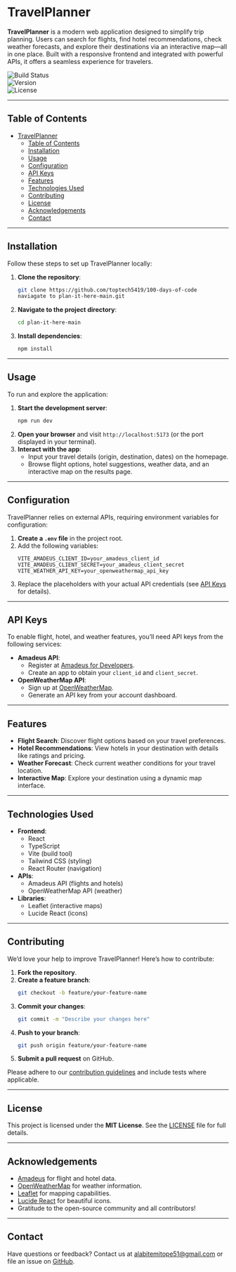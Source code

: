 # TravelPlanner

**TravelPlanner** is a modern web application designed to simplify trip planning. Users can search for flights, find hotel recommendations, check weather forecasts, and explore their destinations via an interactive map—all in one place. Built with a responsive frontend and integrated with powerful APIs, it offers a seamless experience for travelers.

![Build Status](https://img.shields.io/badge/build-passing-brightgreen)  
![Version](https://img.shields.io/badge/version-1.0.0-blue)  
![License](https://img.shields.io/badge/license-MIT-green)

---

## Table of Contents

- [TravelPlanner](#travelplanner)
  - [Table of Contents](#table-of-contents)
  - [Installation](#installation)
  - [Usage](#usage)
  - [Configuration](#configuration)
  - [API Keys](#api-keys)
  - [Features](#features)
  - [Technologies Used](#technologies-used)
  - [Contributing](#contributing)
  - [License](#license)
  - [Acknowledgements](#acknowledgements)
  - [Contact](#contact)

---

## Installation

Follow these steps to set up TravelPlanner locally:

1. **Clone the repository**:
   ```bash
   git clone https://github.com/toptech5419/100-days-of-code
   naviagate to plan-it-here-main.git
   ```
2. **Navigate to the project directory**:
   ```bash
   cd plan-it-here-main
   ```
3. **Install dependencies**:
   ```bash
   npm install
   ```

---

## Usage

To run and explore the application:

1. **Start the development server**:
   ```bash
   npm run dev
   ```
2. **Open your browser** and visit `http://localhost:5173` (or the port displayed in your terminal).
3. **Interact with the app**:
   - Input your travel details (origin, destination, dates) on the homepage.
   - Browse flight options, hotel suggestions, weather data, and an interactive map on the results page.

---

## Configuration

TravelPlanner relies on external APIs, requiring environment variables for configuration:

1. **Create a `.env` file** in the project root.
2. Add the following variables:
   ```env
   VITE_AMADEUS_CLIENT_ID=your_amadeus_client_id
   VITE_AMADEUS_CLIENT_SECRET=your_amadeus_client_secret
   VITE_WEATHER_API_KEY=your_openweathermap_api_key
   ```
3. Replace the placeholders with your actual API credentials (see [API Keys](#api-keys) for details).

---

## API Keys

To enable flight, hotel, and weather features, you’ll need API keys from the following services:

- **Amadeus API**:
  - Register at [Amadeus for Developers](https://developers.amadeus.com/).
  - Create an app to obtain your `client_id` and `client_secret`.
- **OpenWeatherMap API**:
  - Sign up at [OpenWeatherMap](https://openweathermap.org/).
  - Generate an API key from your account dashboard.

---

## Features

- **Flight Search**: Discover flight options based on your travel preferences.
- **Hotel Recommendations**: View hotels in your destination with details like ratings and pricing.
- **Weather Forecast**: Check current weather conditions for your travel location.
- **Interactive Map**: Explore your destination using a dynamic map interface.

---

## Technologies Used

- **Frontend**:
  - React
  - TypeScript
  - Vite (build tool)
  - Tailwind CSS (styling)
  - React Router (navigation)
- **APIs**:
  - Amadeus API (flights and hotels)
  - OpenWeatherMap API (weather)
- **Libraries**:
  - Leaflet (interactive maps)
  - Lucide React (icons)

---

## Contributing

We’d love your help to improve TravelPlanner! Here’s how to contribute:

1. **Fork the repository**.
2. **Create a feature branch**:
   ```bash
   git checkout -b feature/your-feature-name
   ```
3. **Commit your changes**:
   ```bash
   git commit -m "Describe your changes here"
   ```
4. **Push to your branch**:
   ```bash
   git push origin feature/your-feature-name
   ```
5. **Submit a pull request** on GitHub.

Please adhere to our [contribution guidelines](CONTRIBUTING.md) and include tests where applicable.

---

## License

This project is licensed under the **MIT License**. See the [LICENSE](LICENSE) file for full details.

---

## Acknowledgements

- [Amadeus](https://developers.amadeus.com/) for flight and hotel data.
- [OpenWeatherMap](https://openweathermap.org/) for weather information.
- [Leaflet](https://leafletjs.com/) for mapping capabilities.
- [Lucide React](https://lucide.dev/) for beautiful icons.
- Gratitude to the open-source community and all contributors!

---

## Contact

Have questions or feedback? Contact us at [alabitemitope51@gmail.com](mailto:alabitemitope51@gmail.com) or file an issue on [GitHub](https://github.com/toptech5419/100-days-of-code/issues).

